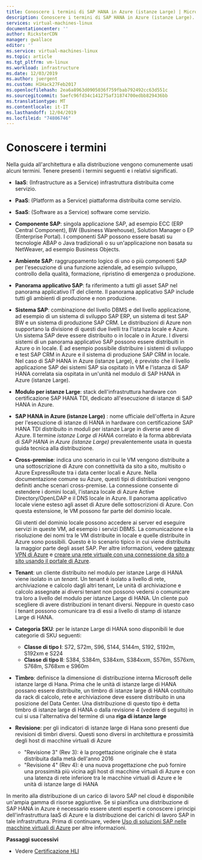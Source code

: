 ```yaml
---
title: Conoscere i termini di SAP HANA in Azure (istanze Large) | Microsoft Docs
description: Conoscere i termini di SAP HANA in Azure (istanze Large).
services: virtual-machines-linux
documentationcenter: ''
author: RicksterCDN
manager: gwallace
editor: ''
ms.service: virtual-machines-linux
ms.topic: article
ms.tgt_pltfrm: vm-linux
ms.workload: infrastructure
ms.date: 12/03/2019
ms.author: juergent
ms.custom: H1Hack27Feb2017
ms.openlocfilehash: 2ea6a8963d0905036f759fbab792492cc63d551c
ms.sourcegitcommit: 5aefc96fd34c141275af31874700edbb829436bb
ms.translationtype: MT
ms.contentlocale: it-IT
ms.lasthandoff: 12/04/2019
ms.locfileid: "74806746"
---
```

# <a name="know-the-terms"></a>Conoscere i termini

Nella guida all'architettura e alla distribuzione vengono comunemente usati alcuni termini. Tenere presenti i termini seguenti e i relativi significati.

- **IaaS**: (Infrastructure as a Service) infrastruttura distribuita come servizio.
- **PaaS**: (Platform as a Service) piattaforma distribuita come servizio.
- **SaaS**: (Software as a Service) software come servizio.
- **Componente SAP**: singola applicazione SAP, ad esempio ECC (ERP Central Component), BW (Business Warehouse), Solution Manager o EP (Enterprise Portal). I componenti SAP possono essere basati su tecnologie ABAP o Java tradizionali o su un'applicazione non basata su NetWeaver, ad esempio Business Objects.
- **Ambiente SAP**: raggruppamento logico di uno o più componenti SAP per l'esecuzione di una funzione aziendale, ad esempio sviluppo, controllo della qualità, formazione, ripristino di emergenza o produzione.
- **Panorama applicativo SAP**: fa riferimento a tutti gli asset SAP nel panorama applicativo IT del cliente. Il panorama applicativo SAP include tutti gli ambienti di produzione e non produzione.
- **Sistema SAP**: combinazione del livello DBMS e del livello applicazione, ad esempio di un sistema di sviluppo SAP ERP, un sistema di test SAP BW e un sistema di produzione SAP CRM. Le distribuzioni di Azure non supportano la divisione di questi due livelli tra l'istanza locale e Azure. Un sistema SAP deve essere distribuito o in locale o in Azure. I diversi sistemi di un panorama applicativo SAP possono essere distribuiti in Azure o in locale. È ad esempio possibile distribuire i sistemi di sviluppo e test SAP CRM in Azure e il sistema di produzione SAP CRM in locale. Nel caso di SAP HANA in Azure (istanze Large), è previsto che il livello applicazione SAP dei sistemi SAP sia ospitato in VM e l'istanza di SAP HANA correlata sia ospitata in un'unità nel modulo di SAP HANA in Azure (istanze Large).
- **Modulo per istanze Large**: stack dell'infrastruttura hardware con certificazione SAP HANA TDI, dedicato all'esecuzione di istanze di SAP HANA in Azure.
- **SAP HANA in Azure (istanze Large)** : nome ufficiale dell'offerta in Azure per l'esecuzione di istanze di HANA in hardware con certificazione SAP HANA TDI distribuito in moduli per istanze Large in diverse aree di Azure. Il termine *istanze Large di HANA* correlato è la forma abbreviata di *SAP HANA in Azure (istanze Large)* prevalentemente usata in questa guida tecnica alla distribuzione.
- **Cross-premise**: indica uno scenario in cui le VM vengono distribuite a una sottoscrizione di Azure con connettività da sito a sito, multisito o Azure ExpressRoute tra i data center locali e Azure. Nella documentazione comune su Azure, questi tipi di distribuzioni vengono definiti anche scenari cross-premise. La connessione consente di estendere i domini locali, l'istanza locale di Azure Active Directory/OpenLDAP e il DNS locale in Azure. Il panorama applicativo locale viene esteso agli asset di Azure delle sottoscrizioni di Azure. Con questa estensione, le VM possono far parte del dominio locale. 

   Gli utenti del dominio locale possono accedere ai server ed eseguire servizi in queste VM, ad esempio i servizi DBMS. La comunicazione e la risoluzione dei nomi tra le VM distribuite in locale e quelle distribuite in Azure sono possibili. Questo è lo scenario tipico in cui viene distribuita la maggior parte degli asset SAP. Per altre informazioni, vedere [gateway VPN di Azure](../../../vpn-gateway/vpn-gateway-about-vpngateways.md?toc=%2fazure%2fvirtual-machines%2flinux%2ftoc.json) e [creare una rete virtuale con una connessione da sito a sito usando il portale di Azure](../../../vpn-gateway/vpn-gateway-howto-site-to-site-resource-manager-portal.md?toc=%2fazure%2fvirtual-machines%2flinux%2ftoc.json).
- **Tenant**: un cliente distribuito nel modulo per istanze Large di HANA viene isolato in un *tenant*. Un tenant è isolato a livello di rete, archiviazione e calcolo dagli altri tenant, Le unità di archiviazione e calcolo assegnate ai diversi tenant non possono vedersi o comunicare tra loro a livello del modulo per istanze Large di HANA. Un cliente può scegliere di avere distribuzioni in tenant diversi. Neppure in questo caso i tenant possono comunicare tra di essi a livello di stamp di istanze Large di HANA.
- **Categoria SKU**: per le istanze Large di HANA sono disponibili le due categorie di SKU seguenti:
    - **Classe di tipo I**: S72, S72m, S96, S144, S144m, S192, S192m, S192xm e S224
    - **Classe di tipo II**: S384, S384m, S384xm, S384xxm, S576m, S576xm, S768m, S768xm e S960m
- **Timbro**: definisce la dimensione di distribuzione interna Microsoft delle istanze large di Hana. Prima che le unità di istanze large di HANA possano essere distribuite, un timbro di istanze large di HANA costituito da rack di calcolo, rete e archiviazione deve essere distribuito in una posizione del Data Center. Una distribuzione di questo tipo è detta timbro di istanze large di HANA o dalla revisione 4 (vedere di seguito) in cui si usa l'alternativa del termine di una **riga di istanze large**
- **Revisione**: per gli indicatori di istanze large di Hana sono presenti due revisioni di timbri diversi. Questi sono diversi in architettura e prossimità degli host di macchine virtuali di Azure
    - "Revisione 3" (Rev 3): è la progettazione originale che è stata distribuita dalla metà dell'anno 2016
    - "Revisione 4" (Rev 4): è una nuova progettazione che può fornire una prossimità più vicina agli host di macchine virtuali di Azure e con una latenza di rete inferiore tra le macchine virtuali di Azure e le unità di istanze large di HANA 

In merito alla distribuzione di un carico di lavoro SAP nel cloud è disponibile un'ampia gamma di risorse aggiuntive. Se si pianifica una distribuzione di SAP HANA in Azure è necessario essere utenti esperti e conoscere i principi dell'infrastruttura IaaS di Azure e la distribuzione dei carichi di lavoro SAP in tale infrastruttura. Prima di continuare, vedere [Uso di soluzioni SAP nelle macchine virtuali di Azure](get-started.md?toc=%2fazure%2fvirtual-machines%2flinux%2ftoc.json) per altre informazioni. 

**Passaggi successivi**
- Vedere [Certificazione HLI](hana-certification.md)